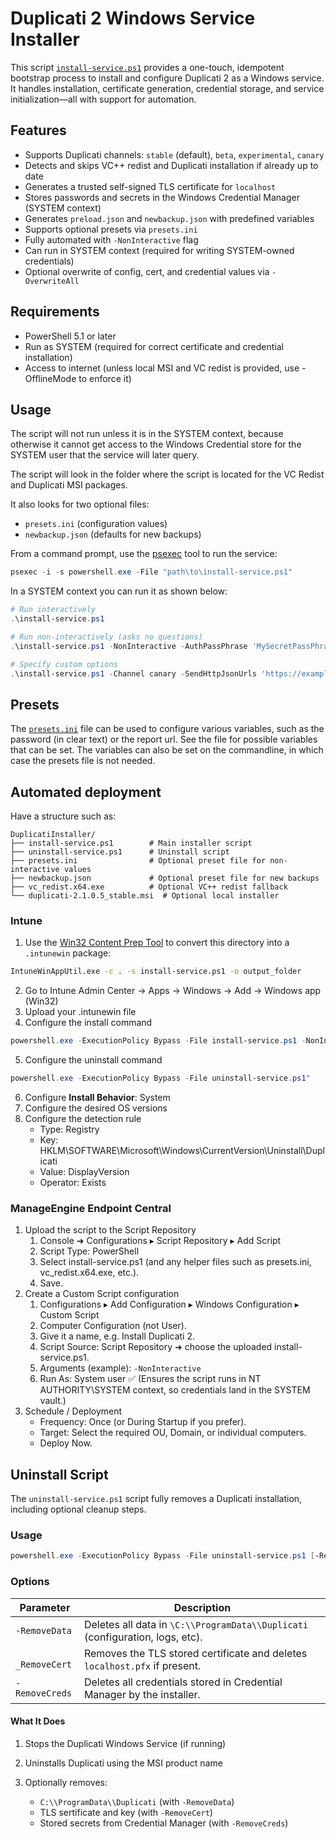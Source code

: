 # Duplicati 2 Windows Service Installer

This script [`install-service.ps1`](./install-service.ps1) provides a one-touch, idempotent bootstrap process to install and configure Duplicati 2 as a Windows service. It handles installation, certificate generation, credential storage, and service initialization—all with support for automation.

## Features

- Supports Duplicati channels: `stable` (default), `beta`, `experimental`, `canary`
- Detects and skips VC++ redist and Duplicati installation if already up to date
- Generates a trusted self-signed TLS certificate for `localhost`
- Stores passwords and secrets in the Windows Credential Manager (SYSTEM context)
- Generates `preload.json` and `newbackup.json` with predefined variables
- Supports optional presets via `presets.ini`
- Fully automated with `-NonInteractive` flag
- Can run in SYSTEM context (required for writing SYSTEM-owned credentials)
- Optional overwrite of config, cert, and credential values via `-OverwriteAll`

## Requirements

- PowerShell 5.1 or later
- Run as SYSTEM (required for correct certificate and credential installation)
- Access to internet (unless local MSI and VC redist is provided, use -OfflineMode to enforce it)

## Usage

The script will not run unless it is in the SYSTEM context, because otherwise it cannot get access to the Windows Credential store for the SYSTEM user that the service will later query.

The script will look in the folder where the script is located for the VC Redist and Duplicati MSI packages.

It also looks for two optional files:

- `presets.ini` (configuration values)
- `newbackup.json` (defaults for new backups)

From a command prompt, use the [psexec](https://learn.microsoft.com/en-us/sysinternals/downloads/psexec) tool to run the service:

```powershell
psexec -i -s powershell.exe -File "path\to\install-service.ps1"
```

In a SYSTEM context you can run it as shown below:

```powershell
# Run interactively
.\install-service.ps1

# Run non-interactively (asks no questions)
.\install-service.ps1 -NonInteractive -AuthPassPhrase 'MySecretPassPhrase'

# Specify custom options
.\install-service.ps1 -Channel canary -SendHttpJsonUrls 'https://example.com/api' -AuthPassPhrase 'MySecretPassPhrase'
```

## Presets

The [`presets.ini`](./presets.ini) file can be used to configure various variables, such as the password (in clear text) or the report url. See the file for possible variables that can be set. The variables can also be set on the commandline, in which case the presets file is not needed.

## Automated deployment

Have a structure such as:

```
DuplicatiInstaller/
├── install-service.ps1        # Main installer script
├── uninstall-service.ps1      # Uninstall script
├── presets.ini                # Optional preset file for non-interactive values
├── newbackup.json             # Optional preset file for new backups
├── vc_redist.x64.exe          # Optional VC++ redist fallback
└── duplicati-2.1.0.5_stable.msi  # Optional local installer
```

### Intune

1. Use the [Win32 Content Prep Tool](https://learn.microsoft.com/en-us/mem/intune/apps/apps-win32-app-management) to convert this directory into a `.intunewin` package:

```sh
IntuneWinAppUtil.exe -c . -s install-service.ps1 -o output_folder
```

2. Go to Intune Admin Center → Apps → Windows → Add → Windows app (Win32)
3. Upload your .intunewin file
4. Configure the install command

```powershell
powershell.exe -ExecutionPolicy Bypass -File install-service.ps1 -NonInteractive
```

5. Configure the uninstall command

```powershell
powershell.exe -ExecutionPolicy Bypass -File uninstall-service.ps1"
```

6. Configure **Install Behavior**: System
7. Configure the desired OS versions
8. Configure the detection rule
   - Type: Registry
   - Key: HKLM\SOFTWARE\Microsoft\Windows\CurrentVersion\Uninstall\Duplicati
   - Value: DisplayVersion
   - Operator: Exists

### ManageEngine Endpoint Central

1. Upload the script to the Script Repository
   1. Console ➜ Configurations ▸ Script Repository ▸ Add Script
   2. Script Type: PowerShell
   3. Select install-service.ps1 (and any helper files such as presets.ini, vc_redist.x64.exe, etc.).
   4. Save.
2. Create a Custom Script configuration
   1. Configurations ▸ Add Configuration ▸ Windows Configuration ▸ Custom Script
   2. Computer Configuration (not User).
   3. Give it a name, e.g. Install Duplicati 2.
   4. Script Source: Script Repository ➜ choose the uploaded install-service.ps1.
   5. Arguments (example): `-NonInteractive`
   6. Run As: System user ✅
      (Ensures the script runs in NT AUTHORITY\SYSTEM context, so credentials land in the SYSTEM vault.)
3. Schedule / Deployment
   - Frequency: Once (or During Startup if you prefer).
   - Target: Select the required OU, Domain, or individual computers.
   - Deploy Now.

## Uninstall Script

The `uninstall-service.ps1` script fully removes a Duplicati installation, including optional cleanup steps.

### Usage

```powershell
powershell.exe -ExecutionPolicy Bypass -File uninstall-service.ps1 [-RemoveData] [-RemoveCert] [-RemoveCreds]
```

### Options

| Parameter      | Description                                                                   |
| -------------- | ----------------------------------------------------------------------------- |
| `-RemoveData`  | Deletes all data in `\C:\\ProgramData\\Duplicati` (configuration, logs, etc). |
| ` _RemoveCert` | Removes the TLS stored certificate and deletes `localhost.pfx` if present.    |
| `-RemoveCreds` | Deletes all credentials stored in Credential Manager by the installer.        |

#### What It Does

1. Stops the Duplicati Windows Service (if running)
2. Uninstalls Duplicati using the MSI product name
3. Optionally removes:

   - `C:\\ProgramData\\Duplicati` (with `-RemoveData`)
   - TLS sertificate and key (with `-RemoveCert`)
   - Stored secrets from Credential Manager (with `-RemoveCreds`)
